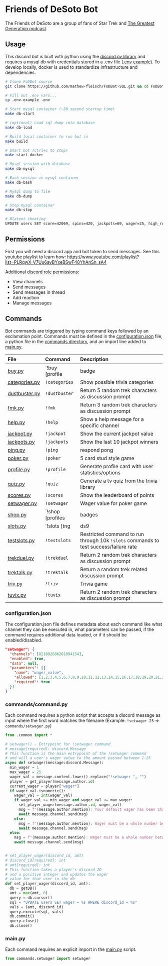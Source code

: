 # Friends of DeSoto Bot

The Friends of DeSoto are a group of fans of Star Trek and [The Greatest Generation podcast](http://gagh.biz).

## Usage

This discord bot is built with python using the [discord.py library](https://discordpy.readthedocs.io/en/stable/api.html) and requires a mysql db with credentials stored in a .env file ([.env example](.env-example)). To develop locally, docker is used to standardize infrastructure and dependencies.

```bash
# Clone FoDBot source
git clone https://github.com/mathew-fleisch/FoDBot-SQL.git && cd FoDBot-SQL

# Fill out .env vars...
cp .env-example .env

# Start mysql container (~30 second startup time)
make db-start

# (optional) Load sql dump into database
make db-load

# Build local container to run bot in
make build

# Start bot (ctrl+c to stop)
make start-docker

# Mysql session with database
make db-mysql

# Bash session in mysql container
make db-bash

# Mysql dump to file
make db-dump

# Stop mysql container
make db-stop

# Blatent cheating
UPDATE users SET score=42069, spins=420, jackpots=69, wager=25, high_roller=1 WHERE id=1;
```

## Permissions

First you will need a discord app and bot token to send messages. See this youtube playlist to learn how: https://www.youtube.com/playlist?list=PLRqwX-V7Uu6avBYxeBSwF48YhAnSn_sA4

Additional [discord role permissions](https://support.discord.com/hc/en-us/articles/206029707-Setting-Up-Permissions-FAQ):

- View channels
- Send messages
- Send messages in thread
- Add reaction
- Manage messages

## Commands

Bot commands are triggered by typing command keys followed by an exclamation point. Commands must be defined in the [configuration.json](configuration.json) file, a python file in the [commands directory](commands), and an import line added to [main.py](main.py).

| File                                    | Command                                   | Description                                                                                                                           |
| :-------------------------------------- | :---------------------------------------- | :------------------------------------------------------------------------------------------------------------------------------------ |
| [buy.py](commands/buy.py)               | `!buy [profile|badge|role] [item_number]` | Allows user to "buy" a profile, badge or role from points earned playing bot games (see ` !shop [profiles|badges|roles]` for options) |
| [categories.py](commands/categories.py) | `!categories`                             | Show possible trivia categories                                                                                                       |
| [dustbuster.py](commands/dustbuster.py) | `!dustbuster`                             | Return 5 random trek characters as discussion prompt                                                                                  |
| [fmk.py](commands/fmk.py)               | `!fmk`                                    | Return 3 random trek characters as discussion prompt                                                                                  |
| [help.py](commands/help.py)             | `!help`                                   | Show a help message for a specific channel                                                                                            |
| [jackpot.py](commands/jackpot.py)       | `!jackpot`                                | Show the current jackpot value                                                                                                        |
| [jackpots.py](commands/jackpots.py)     | `!jackpots`                               | Show the last 10 jackpot winners                                                                                                      |
| [ping.py](commands/ping.py)             | `!ping`                                   | respond pong                                                                                                                          |
| [poker.py](commands/poker.py)           | `!poker`                                  | 5 card stud style game                                                                                                                |
| [profile.py](commands/profile.py)       | `!profile`                                | Generate profile card with user statistics/options                                                                                    |
| [quiz.py](commands/quiz.py)             | `!quiz`                                   | Generate a tv quiz from the trivia library                                                                                            |
| [scores.py](commands/scores.py)         | `!scores`                                 | Show the leaderboard of points                                                                                                        |
| [setwager.py](commands/setwager.py)     | `!setwager`                               | Wager value for poker game                                                                                                            |
| [shop.py](commands/shop.py)             | `!shop [profiles|badges|roles]`           | Possible options to `!buy`                                                                                                            |
| [slots.py](commands/slots.py)           | `!slots [tng|ds9|voy|holodeck|ships]`     | Slot machine game with trek characters or ships                                                                                       |
| [testslots.py](commands/testslots.py)   | `!testslots`                              | Restricted command to run through 10k `!slots` commands to test success/failure rate                                                  |
| [trekduel.py](commands/trekduel.py)     | `!trekduel`                               | Return 2 random trek characters as discussion prompt                                                                                  |
| [trektalk.py](commands/trektalk.py)     | `!trektalk`                               | Return a random trek related discussion prompt                                                                                        |
| [triv.py](commands/triv.py)             | `!triv`                                   | Trivia game                                                                                                                           |
| [tuvix.py](commands/tuvix.py)           | `!tuvix`                                  | Return 2 random trek characters as discussion prompt                                                                                  |


### configuration.json

The configuration.json file defines metadata about each command like what channel they can be executed in, what parameters can be passed, if the command requires additional data loaded, or if it should be enabled/disabled.

```json
"setwager": {
  "channels": [821892686201094154],
  "enabled": true,
  "data": null,
  "parameters": [{
    "name": "wager_value",
    "allowed": [1,2,3,4,5,6,7,8,9,10,11,12,13,14,15,16,17,18,19,20,21,22,23,24,25],
    "required": true
  }]
}
```

### commands/command.py

Each command requires a python script that accepts a discord message as input where the first word matches the filename (Example: `!setwager 25` => `commands/setwager.py`)

```python
from .common import *

# setwager() - Entrypoint for !setwager command
# message[required]: discord.Message
# This function is the main entrypoint of the !setwager command
# and will a user's wager value to the amount passed between 1-25
async def setwager(message:discord.Message):
  min_wager = 1
  max_wager = 25
  wager_val = message.content.lower().replace("!setwager ", "")
  player = get_player(message.author.id)
  current_wager = player["wager"]
  if wager_val.isnumeric():
    wager_val = int(wager_val)
    if wager_val >= min_wager and wager_val <= max_wager:
      set_player_wager(message.author.id, wager_val)
      msg = f"{message.author.mention}: Your default wager has been changed from `{current_wager}` to `{wager_val}`"
      await message.channel.send(msg)
    else:
      msg = f"{message.author.mention}: Wager must be a whole number between `{min_wager}` and `{max_wager}`\nYour current wager is: `{current_wager}`"
      await message.channel.send(msg)
  else:
    msg = f"{message.author.mention}: Wager must be a whole number between `{min_wager}` and `{max_wager}`\nYour current wager is: `{current_wager}`"
    await message.channel.send(msg)


# set_player_wager(discord_id, amt)
# discord_id[required]: int
# amt[required]: int
# This function takes a player's discord ID
# and a positive integer and updates the wager
# value for that user in the db
def set_player_wager(discord_id, amt):
  db = getDB()
  amt = max(amt, 0)
  query = db.cursor()
  sql = "UPDATE users SET wager = %s WHERE discord_id = %s"
  vals = (amt, discord_id)
  query.execute(sql, vals)
  db.commit()
  query.close()
  db.close()
```

### main.py

Each command requires an explicit import in the [main.py](main.py) script.

```python
from commands.setwager import setwager
```
